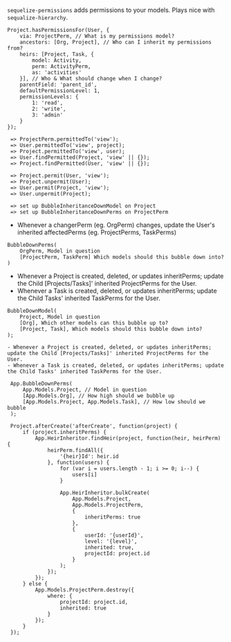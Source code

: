 `sequelize-permissions` adds permissions to your models. Plays nice with `sequalize-hierarchy`.

```
Project.hasPermissionsFor(User, { 
    via: ProjectPerm, // What is my permissions model?
    ancestors: [Org, Project], // Who can I inherit my permissions from?
    heirs: [Project, Task, {
        model: Activity,
        perm: ActivityPerm,
        as: 'activities'
    }], // Who & What should change when I change?
    parentField: 'parent_id',
    defaultPermissionLevel: 1,
    permissionLevels: {
        1: 'read',
        2: 'write',
        3: 'admin'
    }
});

 => ProjectPerm.permittedTo('view');
 => User.permittedTo('view', project);
 => Project.permittedTo('view', user);
 => User.findPermitted(Project, 'view' || {});
 => Project.findPermitted(User, 'view' || {});

 => Project.permit(User, 'view');
 => Project.unpermit(User);
 => User.permit(Project, 'view');
 => User.unpermit(Project);

 => set up BubbleInheritanceDownModel on Project
 => set up BubbleInheritanceDownPerms on ProjectPerm
```

- Whenever a changerPerm (eg. OrgPerm) changes, update the User's inherited affectedPerms (eg. ProjectPerms, TaskPerms)
```
BubbleDownPerms(
    OrgPerm, Model in question
    [ProjectPerm, TaskPerm] Which models should this bubble down into?
)
```

- Whenever a Project is created, deleted, or updates inheritPerms; update the Child [Projects/Tasks]' inherited ProjectPerms for the User.
- Whenever a Task is created, deleted, or updates inheritPerms; update the Child Tasks' inherited TaskPerms for the User.
```
BubbleDownModel(
    Project, Model in question
    [Org], Which other models can this bubble up to?
    [Project, Task], Which models should this bubble down into?
);
```


```
- Whenever a Project is created, deleted, or updates inheritPerms; update the Child [Projects/Tasks]' inherited ProjectPerms for the User.
- Whenever a Task is created, deleted, or updates inheritPerms; update the Child Tasks' inherited TaskPerms for the User.

 App.BubbleDownPerms(
     App.Models.Project, // Model in question
     [App.Models.Org], // How high should we bubble up
     [App.Models.Project, App.Models.Task], // How low should we bubble
 );

 Project.afterCreate('afterCreate', function(project) {
     if (project.inheritPerms) {
         App.HeirInheritor.findHeir(project, function(heir, heirPerm) {
             heirPerm.findAll({
                 '{heir}Id': heir.id
             }, function(users) {
                 for (var i = users.length - 1; i >= 0; i--) {
                     users[i]
                 }

                 App.HeirInheritor.bulkCreate(
                     App.Models.Project,
                     App.Models.ProjectPerm,
                     {
                         inheritPerms: true
                     },
                     {
                         userId: '{userId}',
                         level: '{level}',
                         inherited: true,
                         projectId: project.id
                     }
                 );
             });
         });
     } else {
         App.Models.ProjectPerm.destroy({
             where: {
                 projectId: project.id,
                 inherited: true
             }
         });
     }
 });
```
